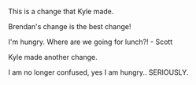 This is a change that Kyle made.

Brendan's change is the best change!

I'm hungry. Where are we going for lunch?! - Scott

Kyle made another change.

I am no longer confused, yes I am hungry.. SERIOUSLY.